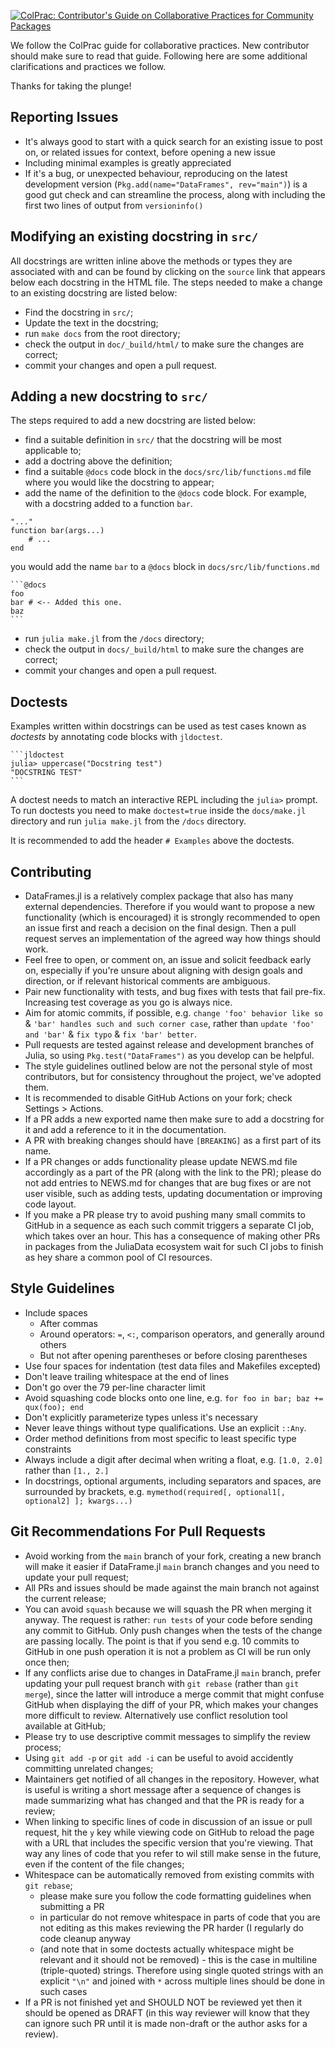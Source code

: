 [![ColPrac: Contributor's Guide on Collaborative Practices for Community Packages](https://img.shields.io/badge/ColPrac-Contributor's%20Guide-blueviolet)](https://github.com/SciML/ColPrac)

We follow the ColPrac guide for collaborative practices. New contributor should make sure to read that guide.
Following here are some additional clarifications and practices we follow.

Thanks for taking the plunge!

## Reporting Issues

* It's always good to start with a quick search for an existing issue to post on,
  or related issues for context, before opening a new issue
* Including minimal examples is greatly appreciated
* If it's a bug, or unexpected behaviour, reproducing on the latest development version
  (`Pkg.add(name="DataFrames", rev="main")`) is a good gut check and can streamline the process,
  along with including the first two lines of output from `versioninfo()`

## Modifying an existing docstring in `src/`

All docstrings are written inline above the methods or types they are associated with and can
be found by clicking on the `source` link that appears below each docstring in the HTML file.
The steps needed to make a change to an existing docstring are listed below:

* Find the docstring in `src/`;
* Update the text in the docstring;
* run `make docs` from the root directory;
* check the output in `doc/_build/html/` to make sure the changes are correct;
* commit your changes and open a pull request.

## Adding a new docstring to `src/`

The steps required to add a new docstring are listed below:
* find a suitable definition in `src/` that the docstring will be most applicable to;
* add a doctring above the definition;
* find a suitable `@docs` code block in the `docs/src/lib/functions.md` file where you 
  would like the docstring to appear;
* add the name of the definition to the `@docs` code block. For example, with a docstring
  added to a function `bar`.
```
"..."
function bar(args...)
    # ...
end
```

you would add the name `bar` to a `@docs` block in `docs/src/lib/functions.md`
````
```@docs
foo
bar # <-- Added this one.
baz
```
````

* run `julia make.jl` from the `/docs` directory;
* check the output in `docs/_build/html` to make sure the changes are correct;
* commit your changes and open a pull request.

## Doctests

Examples written within docstrings can be used as test cases known as *doctests* by annotating code 
blocks with `jldoctest`.
````
```jldoctest
julia> uppercase("Docstring test")
"DOCSTRING TEST"
```
````
A doctest needs to match an interactive REPL including the `julia>` prompt. To run doctests you need
to make `doctest=true` inside the `docs/make.jl` directory and run `julia make.jl` from the `/docs` directory.

It is recommended to add the header `# Examples` above the doctests.

## Contributing

* DataFrames.jl is a relatively complex package that also has many external dependencies.
  Therefore if you would want to propose a new functionality (which is encouraged) it is
  strongly recommended to open an issue first and reach a decision on the final design.
  Then a pull request serves an implementation of the agreed way how things should work.
* Feel free to open, or comment on, an issue and solicit feedback early on,
  especially if you're unsure about aligning with design goals and direction,
  or if relevant historical comments are ambiguous.
* Pair new functionality with tests, and bug fixes with tests that fail pre-fix.
  Increasing test coverage as you go is always nice.
* Aim for atomic commits, if possible, e.g. `change 'foo' behavior like so` &
  `'bar' handles such and such corner case`,
  rather than `update 'foo' and 'bar'` & `fix typo` & `fix 'bar' better`.
* Pull requests are tested against release and development branches of Julia,
  so using `Pkg.test("DataFrames")` as you develop can be helpful.
* The style guidelines outlined below are not the personal style of most contributors,
  but for consistency throughout the project, we've adopted them.
* It is recommended to disable GitHub Actions on your fork; check Settings > Actions.
* If a PR adds a new exported name then make sure to add a docstring for it and
  add a reference to it in the documentation.
* A PR with breaking changes should have `[BREAKING]` as a first part of its name.
* If a PR changes or adds functionality please update NEWS.md file accordingly as
  a part of the PR (along with the link to the PR); please do not add entries
  to NEWS.md for changes that are bug fixes or are not user visible, such as
  adding tests, updating documentation or improving code layout.
* If you make a PR please try to avoid pushing many small commits to GitHub in
  a sequence as each such commit triggers a separate CI job, which takes over
  an hour. This has a consequence of making other PRs in packages from the JuliaData
  ecosystem wait for such CI jobs to finish as hey share a common pool of CI resources.

## Style Guidelines

* Include spaces
    + After commas
    + Around operators: `=`, `<:`, comparison operators, and generally around others
    + But not after opening parentheses or before closing parentheses
* Use four spaces for indentation (test data files and Makefiles excepted)
* Don't leave trailing whitespace at the end of lines
* Don't go over the 79 per-line character limit
* Avoid squashing code blocks onto one line, e.g. `for foo in bar; baz += qux(foo); end`
* Don't explicitly parameterize types unless it's necessary
* Never leave things without type qualifications. Use an explicit `::Any`.
* Order method definitions from most specific to least specific type constraints
* Always include a digit after decimal when writing a float, e.g. `[1.0, 2.0]`
  rather than `[1., 2.]`
* In docstrings, optional arguments, including separators and spaces, are surrounded by brackets,
  e.g. `mymethod(required[, optional1[, optional2] ]; kwargs...)`

## Git Recommendations For Pull Requests

* Avoid working from the `main` branch of your fork, creating a new branch will make it
  easier if DataFrame.jl `main` branch changes and you need to update your pull request;
* All PRs and issues should be made against the main branch not against the current release;
* You can avoid `squash` because we will squash the PR when merging it anyway. The request is
  rather: `run tests` of your code before sending any commit to GitHub. Only push changes when 
  the tests of the change are passing locally. The point is that if you send e.g. 10 commits to 
  GitHub in one push operation it is not a problem as CI will be run only once then;
* If any conflicts arise due to changes in DataFrame.jl `main` branch, prefer updating your pull
  request branch with `git rebase` (rather than `git merge`), since the latter will introduce a merge 
  commit that might confuse GitHub when displaying the diff of your PR, which makes your changes more 
  difficult to review. Alternatively use conflict resolution tool available at GitHub;
* Please try to use descriptive commit messages to simplify the review process;
* Using `git add -p` or `git add -i` can be useful to avoid accidently committing unrelated changes;
* Maintainers get notified of all changes in the repository. However, what is useful is writing a short
  message after a sequence of changes is made summarizing what has changed and that the PR is ready
  for a review;
* When linking to specific lines of code in discussion of an issue or pull request, hit the `y` key
  while viewing code on GitHub to reload the page with a URL that includes the specific version that 
  you're viewing. That way any lines of code that you refer to wil still make sense in the future, even 
  if the content of the file changes;
* Whitespace can be automatically removed from existing commits with `git rebase`;
   + please make sure you follow the code formatting guidelines when submitting a PR
   + in particular do not remove whitespace in parts of code that you are not editing as this makes reviewing 
     the PR harder (I regularly do code cleanup anyway
   + (and note that in some doctests actually whitespace might be relevant and it should not be removed) - this
     is the case in multiline (triple-quoted) strings. Therefore using single quoted strings with an explicit
     `"\n"` and joined with `*` across multiple lines should be done in such cases
* If a PR is not finished yet and SHOULD NOT be reviewed yet then it should be opened as DRAFT 
  (in this way reviewer will know that they can ignore such PR until it is made non-draft or the author asks for a review).